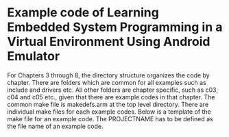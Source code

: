 Example code of Learning Embedded System Programming in a Virtual Environment Using Android Emulator
==

For Chapters 3 through 8, the directory structure organizes the code by chapter. There are folders which are common for all examples such as include and drivers etc. All other folders are chapter specific, such as c03, c04 and c05 etc., given that there are example codes in that chapter.
The common make file is makedefs.arm at the top level directory. There are individual make files for each example codes. Below is a template of the make file for an example code. The PROJECTNAME has to be defined as the file name of an example code.
